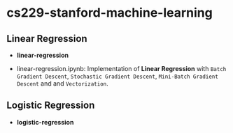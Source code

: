 # cs229-stanford-machine-learning

## Linear Regression

* **linear-regression** <br>
 - linear-regression.ipynb: Implementation of **Linear Regression** with `Batch Gradient Descent`, `Stochastic Gradient Descent`, `Mini-Batch Gradient Descent` and and `Vectorization`.
  
## Logistic Regression
* **logistic-regression** <br>
